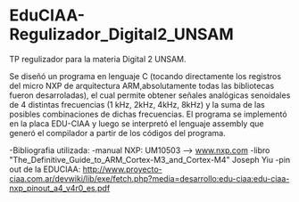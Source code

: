 # EduCIAA-Regulizador_Digital2_UNSAM
TP regulizador para la materia Digital 2 UNSAM.

Se diseñó un programa en lenguaje C (tocando directamente los registros del micro NXP de arquitectura ARM,absolutamente todas las bibliotecas fueron desarroladas), el cual permite obtener señales analógicas 
senoidales de 4 distintas frecuencias (1 kHz, 2kHz, 4kHz, 8kHz) y la suma de las posibles combinaciones de dichas frecuencias.
El programa se implementó en la placa EDU-CIAA 
y luego se interpretó el lenguaje assembly que generó el compilador a partir de los códigos del programa.

-Bibliografia utilizada:
  -manual NXP: UM10503 --> www.nxp.com
  -libro "The_Definitive_Guide_to_ARM_Cortex-M3_and_Cortex-M4" Joseph Yiu
  -pin out de la EDUCIAA: http://www.proyecto-ciaa.com.ar/devwiki/lib/exe/fetch.php?media=desarrollo:edu-ciaa:edu-ciaa-nxp_pinout_a4_v4r0_es.pdf
